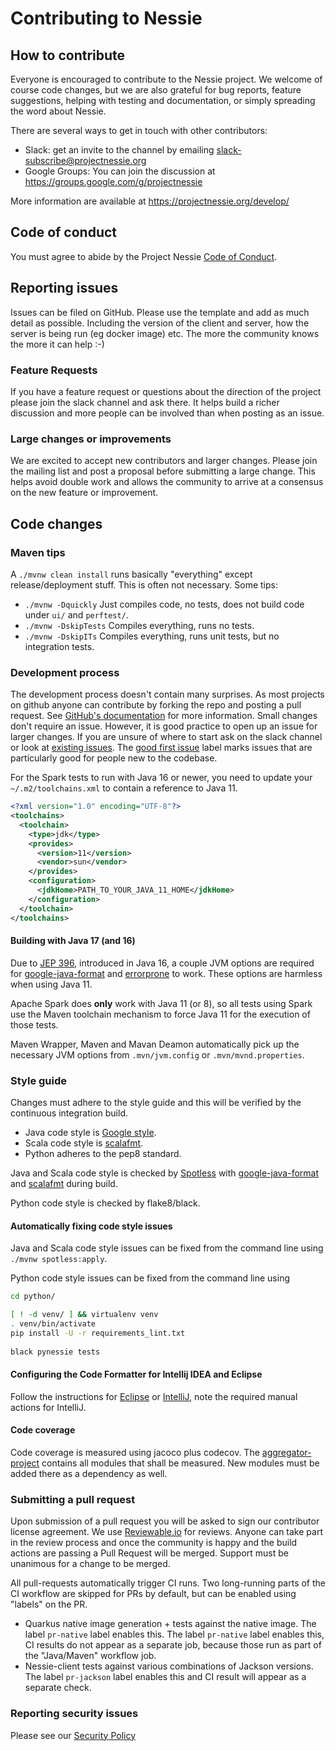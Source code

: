 # Contributing to Nessie
## How to contribute
Everyone is encouraged to contribute to the Nessie project. We welcome of course code changes, 
but we are also grateful for bug reports, feature suggestions, helping with testing and 
documentation, or simply spreading the word about Nessie.

There are several ways to get in touch with other contributors:
 * Slack: get an invite to the channel by emailing slack-subscribe@projectnessie.org
 * Google Groups: You can join the discussion at https://groups.google.com/g/projectnessie

More information are available at https://projectnessie.org/develop/

## Code of conduct
You must agree to abide by the Project Nessie [Code of Conduct](CODE_OF_CONDUCT.md).

## Reporting issues
Issues can be filed on GitHub. Please use the template and add as much detail as possible. Including the 
version of the client and server, how the server is being run (eg docker image) etc. The more the community 
knows the more it can help :-)

### Feature Requests

If you have a feature request or questions about the direction of the project please join the slack channel
and ask there. It helps build a richer discussion and more people can be involved than when posting as an issue.

### Large changes or improvements

We are excited to accept new contributors and larger changes. Please join the mailing list and post a proposal 
before submitting a large change. This helps avoid double work and allows the community to arrive at a consensus
on the new feature or improvement.

## Code changes

### Maven tips

A `./mvnw clean install` runs basically "everything" except release/deployment stuff. This is often
not necessary. Some tips:

* `./mvnw -Dquickly` Just compiles code, no tests, does not build code under `ui/` and `perftest/`.
* `./mvnw -DskipTests` Compiles everything, runs no tests.
* `./mvnw -DskipITs` Compiles everything, runs unit tests, but no integration tests.

### Development process

The development process doesn't contain many surprises. As most projects on github anyone can contribute by
forking the repo and posting a pull request. See 
[GitHub's documentation](https://docs.github.com/en/github/collaborating-with-issues-and-pull-requests/creating-a-pull-request-from-a-fork) 
for more information. Small changes don't require an issue. However, it is good practice to open up an issue for
larger changes. If you are unsure of where to start ask on the slack channel or look at [existing issues](https://github.com/projectnessie/nessie/issues).
The [good first issue](https://github.com/projectnessie/nessie/issues?q=is%3Aissue+is%3Aopen+label%3A%22good+first+issue%22) label marks issues that are particularly good for people new to the codebase.

For the Spark tests to run with Java 16 or newer, you need to update your `~/.m2/toolchains.xml` to contain a reference to Java 11. 
```xml
<?xml version="1.0" encoding="UTF-8"?>
<toolchains>
  <toolchain>
    <type>jdk</type>
    <provides>
      <version>11</version>
      <vendor>sun</vendor>
    </provides>
    <configuration>
      <jdkHome>PATH_TO_YOUR_JAVA_11_HOME</jdkHome>
    </configuration>
  </toolchain>
</toolchains>
```

#### Building with Java 17 (and 16)

Due to [JEP 396](https://openjdk.java.net/jeps/396), introduced in Java 16, a couple JVM options are required for
[google-java-format](https://github.com/google/google-java-format#jdk-16) and [errorprone](https://errorprone.info/docs/installation)
to work. These options are harmless when using Java 11.

Apache Spark does **only** work with Java 11 (or 8), so all tests using Spark use the Maven toolchain mechanism
to force Java 11 for the execution of those tests.

Maven Wrapper, Maven and Mavan Deamon automatically pick up the necessary JVM options from `.mvn/jvm.config` or `.mvn/mvnd.properties`.

### Style guide

Changes must adhere to the style guide and this will be verified by the continuous integration build.

* Java code style is [Google style](https://google.github.io/styleguide/javaguide.html).
* Scala code style is [scalafmt](https://scalameta.org/scalafmt/).
* Python adheres to the pep8 standard.

Java and Scala code style is checked by [Spotless](https://github.com/diffplug/spotless)
with [google-java-format](https://github.com/google/google-java-format) and
[scalafmt](https://scalameta.org/scalafmt/) during build.

Python code style is checked by flake8/black.

#### Automatically fixing code style issues

Java and Scala code style issues can be fixed from the command line using
`./mvnw spotless:apply`.

Python code style issues can be fixed from the command line using
```bash
cd python/

[ ! -d venv/ ] && virtualenv venv
. venv/bin/activate
pip install -U -r requirements_lint.txt
 
black pynessie tests
```

#### Configuring the Code Formatter for Intellij IDEA and Eclipse

Follow the instructions for [Eclipse](https://github.com/google/google-java-format#eclipse) or
[IntelliJ](https://github.com/google/google-java-format#intellij-android-studio-and-other-jetbrains-ides),
note the required manual actions for IntelliJ.

#### Code coverage

Code coverage is measured using jacoco plus codecov. The [aggregator-project](./code-coverage)
contains all modules that shall be measured. New modules must be added there as a dependency as well.

### Submitting a pull request

Upon submission of a pull request you will be asked to sign our contributor license agreement. We use [Reviewable.io](https://reviewable.io/) for reviews.
Anyone can take part in the review process and once the community is happy and the build actions are passing a Pull Request will be merged. Support 
must be unanimous for a change to be merged.

All pull-requests automatically trigger CI runs. Two long-running parts of the CI workflow are
skipped for PRs by default, but can be enabled using "labels" on the PR.
* Quarkus native image generation + tests against the native image. The label `pr-native` label enables this.
  The label `pr-native` label enables this, CI results do not appear as a separate job, because
  those run as part of the "Java/Maven" workflow job.
* Nessie-client tests against various combinations of Jackson versions.
  The label `pr-jackson` label enables this and CI result will appear as a separate check.

### Reporting security issues

Please see our [Security Policy](SECURITY.md)
